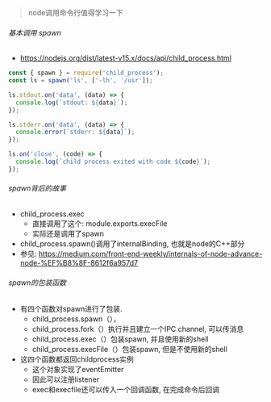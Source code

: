 > node调用命令行值得学习一下

###### 基本调用 spawn

- https://nodejs.org/dist/latest-v15.x/docs/api/child_process.html

```js
const { spawn } = require('child_process');
const ls = spawn('ls', ['-lh', '/usr']);

ls.stdout.on('data', (data) => {
  console.log(`stdout: ${data}`);
});

ls.stderr.on('data', (data) => {
  console.error(`stderr: ${data}`);
});

ls.on('close', (code) => {
  console.log(`child process exited with code ${code}`);
});
```

###### spawn背后的故事

- child_process.exec
  - 直接调用了这个: module.exports.execFile 
  - 实际还是调用了spawn
- child_process.spawn()调用了internalBinding, 也就是node的C++部分
- 参见: https://medium.com/front-end-weekly/internals-of-node-advance-node-%EF%B8%8F-8612f6a957d7

###### spawn的包装函数

- 有四个函数对spawn进行了包装.
  - child_process.spawn（），
  - child_process.fork（）执行并且建立一个IPC channel, 可以传消息
  - child_process.exec（）包装spawn, 并且使用新的shell
  - child_process.execFile（）包装spawn, 但是不使用新的shell
- 这四个函数都返回childprocess实例
  - 这个对象实现了eventEmitter
  - 因此可以注册listener
  - exec和execfile还可以传入一个回调函数, 在完成命令后回调

